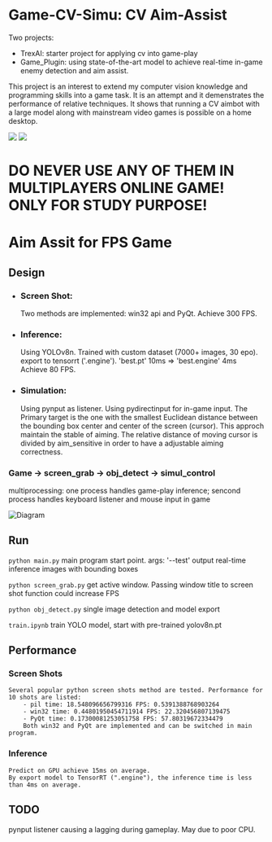 # Game-CV-Simu: CV Aim-Assist

Two projects:
- TrexAI: starter project for applying cv into game-play
- Game_Plugin: using state-of-the-art model to achieve real-time in-game enemy detection and aim assist.

This project is an interest to extend my computer vision knowledge and programming skills into a game task. It is an attempt and it demenstrates the performance of relative techniques. It shows that running a CV aimbot with a large model along with mainstream video games is possible on a home desktop.

![](apex-cv.gif)
![](TrexAI.gif)

# DO NEVER USE ANY OF THEM IN MULTIPLAYERS ONLINE GAME! ONLY FOR STUDY PURPOSE!

# Aim Assit for FPS Game

## Design
- ### Screen Shot: 
    Two methods are implemented: win32 api and PyQt.
    Achieve 300 FPS.
- ### Inference: 
    Using YOLOv8n. 
    Trained with custom dataset (7000+ images, 30 epo). 
    export to tensorrt ('.engine'). 'best.pt' 10ms => 'best.engine' 4ms
    Achieve 80 FPS.
- ### Simulation:
    Using pynput as listener.
    Using pydirectinput for in-game input.
    The Primary target is the one with the smallest Euclidean distance between the bounding box center and center of the screen (cursor). This approch maintain the stable of aiming. The relative distance of moving cursor is divided by aim_sensitive in order to have a adjustable aiming correctness.
  
### Game -> screen_grab -> obj_detect -> simul_control
multiprocessing: one process handles game-play inference; sencond process handles keyboard listener and mouse input in game

![Diagram](gp.png)

## Run
``` python main.py ```
main program start point. 
args: '--test' output real-time inference images with bounding boxes

``` python screen_grab.py ```
get active window. Passing window title to screen shot function could increase FPS

``` python obj_detect.py ```
single image detection and model export

``` train.ipynb ```
train YOLO model, start with pre-trained yolov8n.pt

## Performance
### Screen Shots
    Several popular python screen shots method are tested. Performance for 10 shots are listed:
        - pil time: 18.548096656799316 FPS: 0.5391388768903264
        - win32 time: 0.44801950454711914 FPS: 22.320456807139475
        - PyQt time: 0.17300081253051758 FPS: 57.80319672334479
        Both win32 and PyQt are implemented and can be switched in main program.

### Inference
    Predict on GPU achieve 15ms on average. 
    By export model to TensorRT (".engine"), the inference time is less than 4ms on average.
    
## TODO
pynput listener causing a lagging during gameplay. May due to poor CPU.
